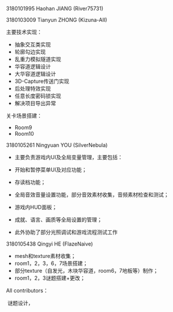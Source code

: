 3180101995 Haohan JIANG 	(River75731)

3180103009 Tianyun ZHONG (Kizuna-AII)

主要技术实现：

- 抽象交互类实现
- 轮廓勾边实现
- 乱重力模拟隧道实现
- 华容道逻辑设计
- 大华容道逻辑设计
- 3D-Capture传送门实现
- 后处理特效实现
- 任意长度密码锁实现
- 解决项目导出异常

关卡场景搭建：

- Room9
- Room10

3180105261 Ningyuan YOU	(SilverNebula)

- 主要负责游戏内UI及全局变量管理，主要包括：
- 开始和暂停菜单UI及对应功能；
- 存读档功能；
- 全局音效音量设置功能，部分音效素材收集，音频素材检查和测试；
- 游戏内HUD面板；
- 成就、语言、画质等全局设置的管理；

  
- 此外协助了部分光照调试和游戏流程测试工作


3180105438 Qingyi HE			 (FlazeNaive)

- mesh和texture素材收集；
- room1，2，3，6，7场景搭建；
- 部分texture（自发光，木块华容道，room6，7地板等）制作；
- room1，2，3谜题搭建+更改；

All contributors：

​	谜题设计，

